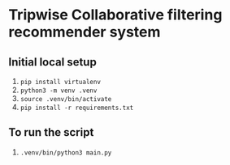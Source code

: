 # Tripwise Collaborative filtering recommender system

## Initial local setup

1. `pip install virtualenv`
1. `python3 -m venv .venv`
1. `source .venv/bin/activate`
1. `pip install -r requirements.txt`

## To run the script

1. `.venv/bin/python3 main.py`
